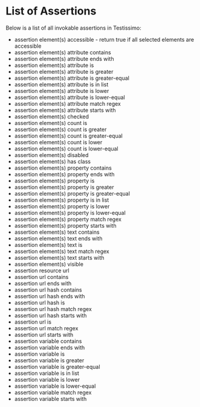 # List of Assertions

Below is a list of all invokable assertions in Testissimo:

- assertion element(s) accessible - return true if all selected elements are accessible
- assertion	element(s) attribute contains 
- assertion	element(s) attribute ends with
- assertion	element(s) attribute is
- assertion	element(s) attribute is greater
- assertion	element(s) attribute is greater-equal
- assertion	element(s) attribute is in list
- assertion	element(s) attribute is lower
- assertion	element(s) attribute is lower-equal
- assertion	element(s) attribute match regex
- assertion	element(s) attribute starts with
- assertion	element(s) checked
- assertion	element(s) count is
- assertion	element(s) count is greater
- assertion	element(s) count is greater-equal
- assertion	element(s) count is lower
- assertion	element(s) count is lower-equal
- assertion	element(s) disabled
- assertion	element(s) has class
- assertion	element(s) property contains
- assertion	element(s) property ends with
- assertion	element(s) property is
- assertion	element(s) property is greater
- assertion	element(s) property is greater-equal
- assertion	element(s) property is in list
- assertion	element(s) property is lower
- assertion	element(s) property is lower-equal
- assertion	element(s) property match regex
- assertion	element(s) property starts with
- assertion	element(s) text contains
- assertion	element(s) text ends with
- assertion	element(s) text is
- assertion	element(s) text match regex
- assertion	element(s) text starts with
- assertion	element(s) visible
- assertion	resource url
- assertion	url contains
- assertion	url ends with
- assertion	url hash contains
- assertion	url hash ends with
- assertion	url hash is
- assertion	url hash match regex
- assertion	url hash starts with
- assertion	url is
- assertion	url match regex
- assertion	url starts with
- assertion	variable contains
- assertion	variable ends with
- assertion	variable is
- assertion	variable is greater
- assertion	variable is greater-equal
- assertion	variable is in list
- assertion	variable is lower
- assertion	variable is lower-equal
- assertion	variable match regex
- assertion	variable starts with